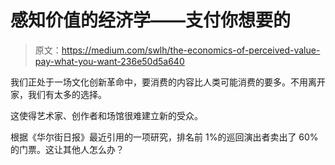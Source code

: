 # 感知价值的经济学——支付你想要的

> 原文：<https://medium.com/swlh/the-economics-of-perceived-value-pay-what-you-want-236e50d5a640>

我们正处于一场文化创新革命中，要消费的内容比人类可能消费的要多。不用离开家，我们有太多的选择。

这使得艺术家、创作者和场馆很难建立新的受众。

根据《华尔街日报》最近引用的一项研究，排名前 1%的巡回演出者卖出了 60%的门票。这让其他人怎么办？